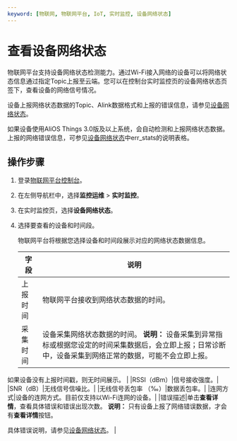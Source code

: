 ```yaml
---
keyword: [物联网, 物联网平台, IoT, 实时监控, 设备网络状态]
---
```


# 查看设备网络状态

物联网平台支持设备网络状态检测能力。通过Wi-Fi接入网络的设备可以将网络状态信息通过指定Topic上报至云端。您可以在控制台实时监控页的设备网络状态页签下，查看设备的网络信号情况。

设备上报网络状态数据的Topic、Alink数据格式和上报的错误信息，请参见[设备网络状态](/intl.zh-CN/设备管理/Alink协议/设备网络状态.md)。

如果设备使用AliOS Things 3.0版及以上系统，会自动检测和上报网络状态数据。上报的网络错误信息，可参见[设备网络状态](/intl.zh-CN/设备管理/Alink协议/设备网络状态.md)中err\_stats的说明表格。

## 操作步骤

1.  登录[物联网平台控制台](http://iot.console.aliyun.com/)。

2.  在左侧导航栏中，选择**监控运维** \> **实时监控**。

3.  在实时监控页，选择**设备网络状态**。

4.  选择要查看的设备和时间段。

    物联网平台将根据您选择设备和时间段展示对应的网络状态数据信息。

    |字段|说明|
    |--|--|
    |上报时间|物联网平台接收到网络状态数据的时间。|
    |采集时间|设备采集网络状态数据的时间。 **说明：** 设备采集到异常指标或根据您设定的时间采集数据后，会立即上报；日常诊断中，设备采集到网络正常的数据，可能不会立即上报。

如果设备没有上报时间戳，则无时间展示。 |
    |RSSI（dBm）|信号接收强度。|
    |SNR（dB）|无线信号信噪比。|
    |无线信号丢包率 （‰）|数据丢包率。|
    |连网方式|设备的连网方式。目前仅支持以Wi-Fi连网的设备。|
    |错误描述|单击**查看详情**，查看具体错误和错误出现次数。 **说明：** 只有设备上报了网络错误数据，才会有**查看详情**按钮。

具体错误说明，请参见[设备网络状态](/intl.zh-CN/设备管理/Alink协议/设备网络状态.md)。 |


